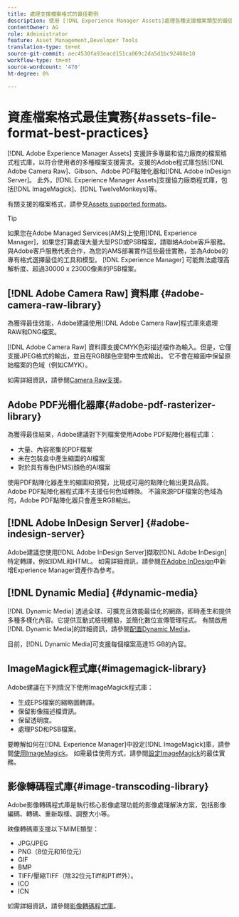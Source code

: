 ```yaml
---
title: 處理支援檔案格式的最佳範例
description: 使用 [!DNL Experience Manager Assets]處理各種支援檔案類型的最佳實務。
contentOwner: AG
role: Administrator
feature: Asset Management,Developer Tools
translation-type: tm+mt
source-git-commit: aec4530fa93eacd151ca069c2da5d1bc92408e10
workflow-type: tm+mt
source-wordcount: '470'
ht-degree: 0%

---
```



# 資產檔案格式最佳實務{#assets-file-format-best-practices}

[!DNL Adobe Experience Manager Assets] 支援許多專屬和協力廠商的檔案格式程式庫，以符合使用者的多種檔案支援需求。支援的Adobe程式庫包括[!DNL Adobe Camera Raw]、Gibson、Adobe PDF點陣化器和[!DNL Adobe InDesign Server]。 此外，[!DNL Experience Manager Assets]支援協力廠商程式庫，包括[!DNL ImageMagick]、[!DNL TwelveMonkeys]等。

有關支援的檔案格式，請參見[Assets supported formats](/help/assets/assets-formats.md)。

>[!TIP]
>
>如果您在Adobe Managed Services(AMS)上使用[!DNL Experience Manager]，如果您打算處理大量大型PSD或PSB檔案，請聯絡Adobe客戶服務。 與Adobe客戶服務代表合作，為您的AMS部署實作這些最佳實務，並為Adobe的專有格式選擇最佳的工具和模型。 [!DNL Experience Manager] 可能無法處理高解析度、超過30000 x 23000像素的PSB檔案。

## [!DNL Adobe Camera Raw] 資料庫  {#adobe-camera-raw-library}

為獲得最佳效能，Adobe建議使用[!DNL Adobe Camera Raw]程式庫來處理RAW和DNG檔案。

[!DNL Adobe Camera Raw] 資料庫支援CMYK色彩描述檔作為輸入。但是，它僅支援JPEG格式的輸出，並且在RGB顏色空間中生成輸出。 它不會在縮圖中保留原始檔案的色域（例如CMYK）。

如需詳細資訊，請參閱[Camera Raw支援](/help/assets/camera-raw.md)。

## Adobe PDF光柵化器庫{#adobe-pdf-rasterizer-library}

為獲得最佳結果，Adobe建議對下列檔案使用Adobe PDF點陣化器程式庫：

* 大量、內容密集的PDF檔案
* 未在包裝盒中產生縮圖的AI檔案
* 對於具有專色(PMS)顏色的AI檔案

使用PDF點陣化器產生的縮圖和預覽，比現成可用的點陣化輸出更具品質。 Adobe PDF點陣化器程式庫不支援任何色域轉換。 不論來源PDF檔案的色域為何，Adobe PDF點陣化器只會產生RGB輸出。

## [!DNL Adobe InDesign Server] {#adobe-indesign-server}

Adobe建議您使用[!DNL Adobe InDesign Server]擷取[!DNL Adobe InDesign]特定轉譯，例如IDML和HTML。 如需詳細資訊，請參閱[在Adobe InDesign](/help/assets/managing-linked-subassets.md#refai)中新增Experience Manager資產作為參考。

## [!DNL Dynamic Media] {#dynamic-media}

[!DNL Dynamic Media] 透過全球、可擴充且效能最佳化的網路，即時產生和提供多種多樣化內容。它提供互動式檢視體驗，並簡化數位宣傳管理程式。 有關啟用[!DNL Dynamic Media]的詳細資訊，請參閱[配置Dynamic Media](/help/assets/config-dynamic.md)。

目前，[!DNL Dynamic Media]可支援每個檔案高達15 GB的內容。

## ImageMagick程式庫{#imagemagick-library}

Adobe建議在下列情況下使用ImageMagick程式庫：

* 生成EPS檔案的縮略圖轉譯。
* 保留影像描述檔資訊。
* 保留透明度。
* 處理PSD和PSB檔案。

要瞭解如何在[!DNL Experience Manager]中設定[!DNL ImageMagick]庫，請參閱[使用ImageMagick](/help/assets/media-handlers.md#an-example-using-imagemagick)。 如需最佳使用方式，請參閱[設定ImageMagick](/help/assets/best-practices-for-imagemagick.md)的最佳實務。

## 影像轉碼程式庫{#image-transcoding-library}

Adobe影像轉碼程式庫是執行核心影像處理功能的影像處理解決方案，包括影像編碼、轉碼、重新取樣、調整大小等。

映像轉碼庫支援以下MIME類型：

* JPG/JPEG
* PNG（8位元和16位元）
* GIF
* BMP
* TIFF/壓縮TIFF（除32位元Tiff和PTiff外）。
* ICO
* ICN

如需詳細資訊，請參閱[影像轉碼程式庫](/help/assets/imaging-transcoding-library.md)。

